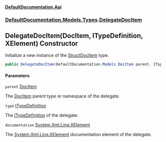 #### [DefaultDocumentation.Api](index.md 'index')
### [DefaultDocumentation.Models.Types](index.md#DefaultDocumentation.Models.Types 'DefaultDocumentation.Models.Types').[DelegateDocItem](DelegateDocItem.md 'DefaultDocumentation.Models.Types.DelegateDocItem')

## DelegateDocItem(DocItem, ITypeDefinition, XElement) Constructor

Initialize a new instance of the [StructDocItem](StructDocItem.md 'DefaultDocumentation.Models.Types.StructDocItem') type.

```csharp
public DelegateDocItem(DefaultDocumentation.Models.DocItem parent, ITypeDefinition type, System.Xml.Linq.XElement? documentation);
```
#### Parameters

<a name='DefaultDocumentation.Models.Types.DelegateDocItem.DelegateDocItem(DefaultDocumentation.Models.DocItem,ITypeDefinition,System.Xml.Linq.XElement).parent'></a>

`parent` [DocItem](DocItem.md 'DefaultDocumentation.Models.DocItem')

The [DocItem](DocItem.md 'DefaultDocumentation.Models.DocItem') parent type or namespace of the delegate.

<a name='DefaultDocumentation.Models.Types.DelegateDocItem.DelegateDocItem(DefaultDocumentation.Models.DocItem,ITypeDefinition,System.Xml.Linq.XElement).type'></a>

`type` [ITypeDefinition](https://github.com/icsharpcode/ILSpy 'ICSharpCode.Decompiler.TypeSystem.ITypeDefinition')

The [ITypeDefinition](https://github.com/icsharpcode/ILSpy 'ICSharpCode.Decompiler.TypeSystem.ITypeDefinition') of the delegate.

<a name='DefaultDocumentation.Models.Types.DelegateDocItem.DelegateDocItem(DefaultDocumentation.Models.DocItem,ITypeDefinition,System.Xml.Linq.XElement).documentation'></a>

`documentation` [System.Xml.Linq.XElement](https://docs.microsoft.com/en-us/dotnet/api/System.Xml.Linq.XElement 'System.Xml.Linq.XElement')

The [System.Xml.Linq.XElement](https://docs.microsoft.com/en-us/dotnet/api/System.Xml.Linq.XElement 'System.Xml.Linq.XElement') documentation element of the delegate.